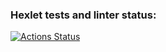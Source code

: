### Hexlet tests and linter status:
[![Actions Status](https://github.com/Successful1991/frontend-project-lvl3/workflows/hexlet-check/badge.svg)](https://github.com/Successful1991/frontend-project-lvl3/actions)